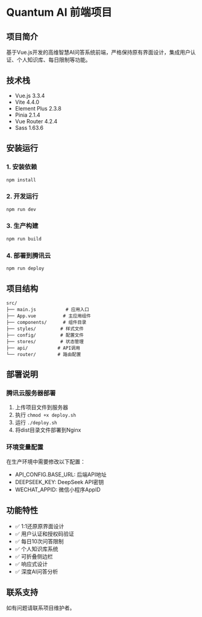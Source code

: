 # Quantum AI 前端项目

## 项目简介
基于Vue.js开发的高维智慧AI问答系统前端，严格保持原有界面设计，集成用户认证、个人知识库、每日限制等功能。

## 技术栈
- Vue.js 3.3.4
- Vite 4.4.0
- Element Plus 2.3.8
- Pinia 2.1.4
- Vue Router 4.2.4
- Sass 1.63.6

## 安装运行

### 1. 安装依赖
```bash
npm install
```

### 2. 开发运行
```bash
npm run dev
```

### 3. 生产构建
```bash
npm run build
```

### 4. 部署到腾讯云
```bash
npm run deploy
```

## 项目结构
```
src/
├── main.js           # 应用入口
├── App.vue          # 主应用组件
├── components/      # 组件目录
├── styles/         # 样式文件
├── config/         # 配置文件
├── stores/         # 状态管理
├── api/           # API调用
└── router/        # 路由配置
```

## 部署说明

### 腾讯云服务器部署
1. 上传项目文件到服务器
2. 执行 `chmod +x deploy.sh`
3. 运行 `./deploy.sh`
4. 将dist目录文件部署到Nginx

### 环境变量配置
在生产环境中需要修改以下配置：
- API_CONFIG.BASE_URL: 后端API地址
- DEEPSEEK_KEY: DeepSeek API密钥
- WECHAT_APPID: 微信小程序AppID

## 功能特性
- ✅ 1:1还原原界面设计
- ✅ 用户认证和授权码验证
- ✅ 每日10次问答限制
- ✅ 个人知识库系统
- ✅ 可折叠侧边栏
- ✅ 响应式设计
- ✅ 深度AI问答分析

## 联系支持
如有问题请联系项目维护者。
